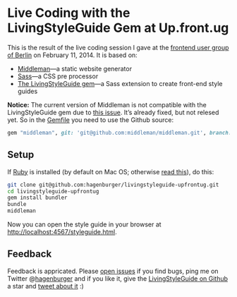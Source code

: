 Live Coding with the LivingStyleGuide Gem at Up.front.ug
========================================================

This is the result of the live coding session I gave at the [frontend user group of Berlin](http://up.front.ug) on February 11, 2014. It is based on:

* [Middleman](http://middlemanapp.com)—a static website generator
* [Sass](http://sass-lang.com)—a CSS pre processor
* [The LivingStyleGuide gem](http://livingstyleguide.org)—a Sass
  extension to create front-end style guides

**Notice:** The current version of Middleman is not compatible with the
LivingStyleGuide gem due to [this issue](https://github.com/middleman/middleman/pull/1165). It’s already fixed, but not relesed yet. So in the [Gemfile](https://github.com/hagenburger/livingstyleguide-upfrontug/blob/master/Gemfile#L5) you need to use the Github source:

~~~ ruby
gem "middleman", git: 'git@github.com:middleman/middleman.git', branch: 'v3-stable'
~~~


Setup
-----

If [Ruby](http://ruby-lang.org) is installed (by default on Mac OS;
otherwise [read this](https://www.ruby-lang.org/en/downloads/)), do
this:

~~~ bash
git clone git@github.com:hagenburger/livingstyleguide-upfrontug.git
cd livingstyleguide-upfrontug
gem install bundler
bundle
middleman
~~~

Now you can open the style guide in your browser at
<http://localhost:4567/styleguide.html>.


Feedback
--------

Feedback is appricated. Please [open issues](https://github.com/hagenburger/livingstyleguide/issues) if you find bugs, ping me on Twitter @[hagenburger](https://twitter.com/hagenburger) and if you like it, give the [LivingStyleGuide on Github](https://github.com/hagenburger/livingstyleguide) a star and [tweet about it](https://twitter.com/intent/tweet?text=Easily%20create%20front-end%20style%20guides%20with&tw_p=tweetbutton&url=http%3A%2F%2Flivingstyleguide.org&via=Hagenburger
) :)

